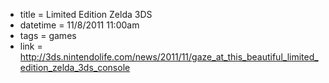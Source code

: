 * title = Limited Edition Zelda 3DS
* datetime = 11/8/2011 11:00am
* tags = games
* link = http://3ds.nintendolife.com/news/2011/11/gaze_at_this_beautiful_limited_edition_zelda_3ds_console
